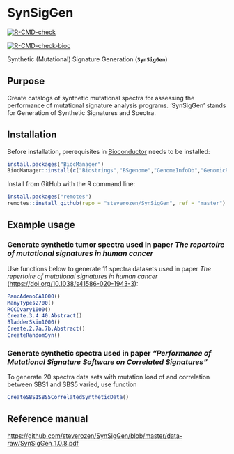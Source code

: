 
<!-- README.md is generated from README.Rmd. Please edit that file -->

# SynSigGen

<!-- badges: start -->

[![R-CMD-check](https://github.com/steverozen/SynSigGen/workflows/R-CMD-check/badge.svg?branch=master)](https://github.com/steverozen/SynSigGen/actions?query=workflow%3AR-CMD-check+branch%3Amaster)

[![R-CMD-check-bioc](https://github.com/steverozen/SynSigGen/workflows/R-CMD-check-bioc/badge.svg?branch=master)](https://github.com/steverozen/SynSigGen/actions?query=workflow%3AR-CMD-check-bioc+branch%3Amaster)

<!-- badges: end -->

Synthetic (Mutational) Signature Generation (**`SynSigGen`**)

## Purpose

Create catalogs of synthetic mutational spectra for assessing the
performance of mutational signature analysis programs. ‘SynSigGen’
stands for Generation of Synthetic Signatures and Spectra.

## Installation

Before installation, prerequisites in
[Bioconductor](https://www.bioconductor.org/) needs to be installed:

``` r
install.packages("BiocManager")
BiocManager::install(c("Biostrings","BSgenome","GenomeInfoDb","GenomicRanges"))
```

Install from GitHub with the R command line:

``` r
install.packages("remotes")
remotes::install_github(repo = "steverozen/SynSigGen", ref = "master")
```

## Example usage

### Generate synthetic tumor spectra used in paper *The repertoire of mutational signatures in human cancer*

Use functions below to generate 11 spectra datasets used in paper *The
repertoire of mutational signatures in human cancer*
(<https://doi.org/10.1038/s41586-020-1943-3>):

``` r
PancAdenoCA1000()
ManyTypes2700()
RCCOvary1000()
Create.3.4.40.Abstract()
BladderSkin1000()
Create.2.7a.7b.Abstract()
CreateRandomSyn()
```

### Generate synthetic spectra used in paper *“Performance of Mutational Signature Software on Correlated Signatures”*

To generate 20 spectra data sets with mutation load of and correlation
between SBS1 and SBS5 varied, use function

``` r
CreateSBS1SBS5CorrelatedSyntheticData()
```

## Reference manual

<https://github.com/steverozen/SynSigGen/blob/master/data-raw/SynSigGen_1.0.8.pdf>
